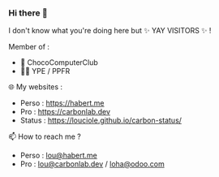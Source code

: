 ### Hi there 👋

I don't know what you're doing here but ✨ YAY VISITORS ✨ !

Member of :

- 🍫 ChocoComputerClub
- 🏴‍☠️ YPE / PPFR

🌐 My websites :

- Perso : https://habert.me
- Pro : https://carbonlab.dev
- Status : https://louciole.github.io/carbon-status/

📫 How to reach me ?

- Perso : lou@habert.me
- Pro : lou@carbonlab.dev / loha@odoo.com

<!--
**Louciole/louciole** is a ✨ _special_ ✨ repository because its `README.md` (this file) appears on your GitHub profile.

Here are some ideas to get you started:

- 🔭 I’m currently working on ...
- 🌱 I’m currently learning ...
- 👯 I’m looking to collaborate on ...
- 🤔 I’m looking for help with ...
- 💬 Ask me about ...
- 📫 How to reach me: ...
- 😄 Pronouns: ...
- ⚡ Fun fact: ...
-->
